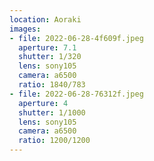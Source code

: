```yaml
---
location: Aoraki
images:
- file: 2022-06-28-4f609f.jpeg
  aperture: 7.1
  shutter: 1/320
  lens: sony105
  camera: a6500
  ratio: 1840/783
- file: 2022-06-28-76312f.jpeg
  aperture: 4
  shutter: 1/1000
  lens: sony105
  camera: a6500
  ratio: 1200/1200
---
```

